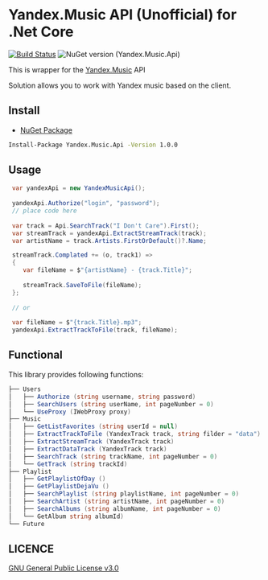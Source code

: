 Yandex.Music API (Unofficial) for .Net Core
====

[![Build Status](https://travis-ci.com/Winster332/Yandex.Music.Api.svg?branch=master)](https://travis-ci.com/Winster332/Yandex.Music.Api)
![NuGet version (Yandex.Music.Api)](https://img.shields.io/nuget/v/Yandex.Music.Api.svg?style=flat-square)

This is wrapper for the [Yandex.Music](http://music.yandex.ru/) API

Solution allows you to work with Yandex music based on the client.

 Install
-------

- [NuGet Package](https://www.nuget.org/packages/Yandex.Music.Api/1.0.0)

```bash
Install-Package Yandex.Music.Api -Version 1.0.0
```

Usage
-------

```C#
 var yandexApi = new YandexMusicApi();
 
 yandexApi.Authorize("login", "password");
 // place code here
 
 var track = Api.SearchTrack("I Don't Care").First();
 var streamTrack = yandexApi.ExtractStreamTrack(track);
 var artistName = track.Artists.FirstOrDefault()?.Name;

 streamTrack.Complated += (o, track1) =>
 {
    var fileName = $"{artistName} - {track.Title}";
    
    streamTrack.SaveToFile(fileName);
 };
 
 // or
 
 var fileName = $"{track.Title}.mp3";
 yandexApi.ExtractTrackToFile(track, fileName);
```

Functional
-------

This library provides following functions:

```C#
├── Users
│   ├── Authorize (string username, string password)
│   ├── SearchUsers (string userName, int pageNumber = 0)
│   └── UseProxy (IWebProxy proxy)
├── Music
│   ├── GetListFavorites (string userId = null)
│   ├── ExtractTrackToFile (YandexTrack track, string filder = "data")
│   ├── ExtractStreamTrack (YandexTrack track)
│   ├── ExtractDataTrack (YandexTrack track)
│   ├── SearchTrack (string trackName, int pageNumber = 0)
│   └── GetTrack (string trackId)
├── Playlist
│   ├── GetPlaylistOfDay ()
│   ├── GetPlaylistDejaVu ()
│   ├── SearchPlaylist (string playlistName, int pageNumber = 0)
│   ├── SearchArtist (string artistName, int pageNumber = 0)
│   ├── SearchAlbums (string albumName, int pageNumber = 0)
│   └── GetAlbum string albumId)
└── Future
```

LICENCE
-------
[GNU General Public License v3.0](https://github.com/Winster332/Yandex.Music.Api/blob/master/LICENSE)
